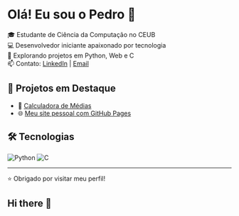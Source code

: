 # Olá! Eu sou o Pedro 👋

🎓 Estudante de Ciência da Computação no CEUB  
💻 Desenvolvedor iniciante apaixonado por tecnologia  
🚀 Explorando projetos em Python, Web e C  
📫 Contato: [LinkedIn](https://www.linkedin.com/in/pedro-henrique-rodrigues-costa-7ba674359/) | [Email](mailto:pedrohrodrigues.dev@gmail.com)

## 🚧 Projetos em Destaque

- 🔧 [Calculadora de Médias](https://github.com/Peagazik/calculadora)
- 🌐 [Meu site pessoal com GitHub Pages](https://seu-usuario.github.io/seu-site)

## 🛠️ Tecnologias

![Python](https://img.shields.io/badge/-Python-333?style=flat&logo=python)
![C](https://img.shields.io/badge/-C-333?style=flat&logo=c)



---

⭐ Obrigado por visitar meu perfil!
## Hi there 👋


